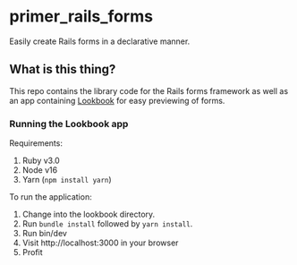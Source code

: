 # primer_rails_forms

Easily create Rails forms in a declarative manner.

## What is this thing?

This repo contains the library code for the Rails forms framework as well as an app containing [Lookbook](https://github.com/allmarkedup/lookbook) for easy previewing of forms.

### Running the Lookbook app

Requirements:

1. Ruby v3.0
1. Node v16
1. Yarn (`npm install yarn`)

To run the application:

1. Change into the lookbook directory.
1. Run `bundle install` followed by `yarn install`.
1. Run bin/dev
1. Visit http://localhost:3000 in your browser
1. Profit
